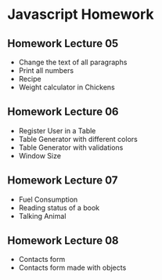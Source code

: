 # Javascript Homework

## Homework Lecture 05
- Change the text of all paragraphs
- Print all numbers
- Recipe
- Weight calculator in Chickens

## Homework Lecture 06

- Register User in a Table
- Table Generator with different colors
- Table Generator with validations
- Window Size

## Homework Lecture 07

- Fuel Consumption
- Reading status of a book
- Talking Animal

## Homework Lecture 08

- Contacts form
- Contacts form made with objects
